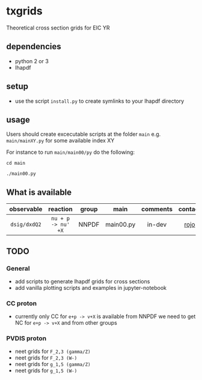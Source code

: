 # txgrids

Theoretical cross section grids for EIC YR

## dependencies 

- python 2 or 3
- lhapdf

## setup

- use the script  ``install.py`` to create symlinks to your 
  lhapdf directory 

## usage

Users should create excecutable scripts  at the folder ``main``
e.g. ``main/mainXY.py``  for some available index XY

For instance to run ``main/main00/py`` do the following:

``cd main``

``./main00.py``

## What is available 

| observable     | reaction             | group | main      | comments | contact |
| :--:           | :--:                 | :--:  | :--:      | :--:     | :--:    |
| ``dsig/dxdQ2`` | ``nu + p -> nu' +X`` | NNPDF | main00.py | in-dev   | [rojo]  |


[rojo]:<mailto:j.rojo@vu.nl>
[nsato]:<mailto:nsato@jlab.org>

## TODO

### General 

- add scripts to generate lhapdf grids for cross sections
- add vanilla plotting scripts and examples in jupyter-notebook

### CC proton

- currently only  CC  for ``e+p -> v+X`` is available from NNPDF
  we need to get NC for ``e+p -> v+X`` and from other groups


### PVDIS proton 

- neet grids for ``F_2,3 (gamma/Z)``
- neet grids for ``F_2,3 (W-)``
- neet grids for ``g_1,5 (gamma/Z)``
- neet grids for ``g_1,5 (W-)``












